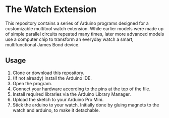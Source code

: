 # The Watch Extension

This repository contains a series of Arduino programs designed for a customizable multitool watch extension. While earlier models were made up of simple parallel circuits repeated many times, later more advanced models use a computer chip to transform an everyday watch a smart, multifunctional James Bond device. 

## Usage

1. Clone or download this repository.
2. (If not already) install the Arduino IDE.
3. Open the program.
4. Connect your hardware according to the pins at the top of the file.
5. Install required libraries via the Arduino Library Manager.
6. Upload the sketch to your Arduino Pro Mini.
7. Stick the arduino to your watch. Initially done by gluing magnets to the watch and arduino, to make it detachable.
